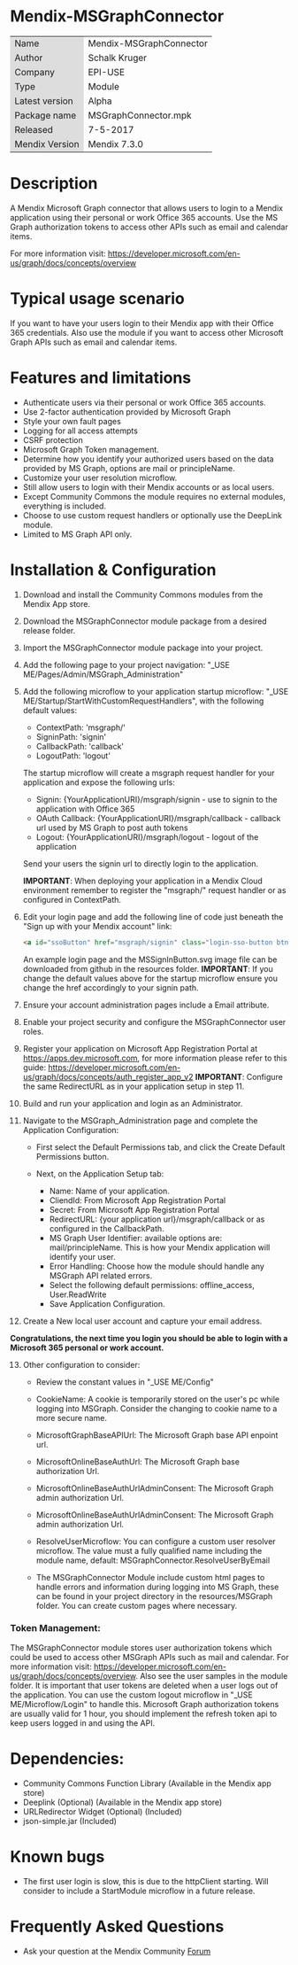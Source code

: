 # Mendix-MSGraphConnector

<table>
<tr> 
    <td bgcolor="#DDD"> Name</td><td>Mendix-MSGraphConnector</td>
</tr>
<tr> 
    <td bgcolor="#DDD"> Author</td><td>Schalk Kruger</td>
</tr>
<tr> 
    <td bgcolor="#DDD"> Company</td><td>EPI-USE</td>
</tr>
<tr> 
    <td bgcolor="#DDD"> Type</td><td>Module</td>
</tr>
<tr> 
    <td bgcolor="#DDD"> Latest version</td><td>Alpha</td>
</tr>
<tr> 
    <td bgcolor="#DDD"> Package name</td><td>MSGraphConnector.mpk</td>
</tr>
<tr> 
    <td bgcolor="#DDD"> Released</td><td>7-5-2017</td>
</tr>
<tr> 
    <td bgcolor="#DDD"> Mendix Version</td><td>Mendix 7.3.0</td>
</tr>
</table>

# Description
A Mendix Microsoft Graph connector that allows users to login to a Mendix application using their personal or work Office 365 accounts. Use the MS Graph authorization tokens to access other APIs such as email and calendar items.

For more information visit: https://developer.microsoft.com/en-us/graph/docs/concepts/overview

# Typical usage scenario
If you want to have your users login to their Mendix app with their Office 365 credentials. Also use the module if you want to access other Microsoft Graph APIs such as email and calendar items.

# Features and limitations

* Authenticate users via their personal or work Office 365 accounts.
* Use 2-factor authentication provided by Microsoft Graph
* Style your own fault pages
* Logging for all access attempts
* CSRF protection
* Microsoft Graph Token management.
* Determine how you identify your authorized users based on the data provided by MS Graph, options are mail or principleName.</li>
* Customize your user resolution microflow.
* Still allow users to login with their Mendix accounts or as local users.
* Except Community Commons the module requires no external modules, everything is included.
* Choose to use custom request handlers or optionally use the DeepLink module.
* Limited to MS Graph API only.

# Installation & Configuration

1. Download and install the Community Commons modules from the Mendix App store.
2. Download the MSGraphConnector module package from a desired release folder.
3. Import the MSGraphConnector module package into your project.
4. Add the following page to your project navigation: "_USE ME/Pages/Admin/MSGraph_Administration"

5. Add the following microflow to your application startup microflow: "_USE ME/Startup/StartWithCustomRequestHandlers", with the following default values:
    * ContextPath: 'msgraph/'
    * SigninPath: 'signin'
    * CallbackPath: 'callback'
    * LogoutPath: 'logout'

    The startup microflow will create a msgraph request handler for your application and expose the following urls:
    * Signin: {YourApplicationURI}/msgraph/signin - use to signin to the application with Office 365</li>
    * OAuth Callback: {YourApplicationURI}/msgraph/callback - callback url used by MS Graph to post auth tokens</li>
    * Logout: {YourApplicationURI}/msgraph/logout - logout of the application</li>
    
    Send your users the signin url to directly login to the application. 

    <b>IMPORTANT</b>: When deploying your application in a Mendix Cloud environment remember to register the "msgraph/" request handler     or as configured in ContextPath.

6. Edit your login page and add the following line of code just beneath the "Sign up with your Mendix account" link:

    ```html
    <a id="ssoButton" href="msgraph/signin" class="login-sso-button btn btn-default" style="margin-top: 20px;"><img id="ms-signin-button" alt="sign in" src="./MSSignInButton.svg" class=""></a>
    ```

    An example login page and the MSSignInButton.svg image file can be downloaded from github in the resources folder.
    <b>IMPORTANT</b>: If you change the default values above for the startup microflow ensure you change the href accordingly to your signin       path.

7. Ensure your account administration pages include a Email attribute.
8. Enable your project security and configure the MSGraphConnector user roles.

9. Register your application on  Microsoft App Registration Portal at https://apps.dev.microsoft.com, for more information please refer to this guide: https://developer.microsoft.com/en-us/graph/docs/concepts/auth_register_app_v2
    <b>IMPORTANT</b>: Configure the same RedirectURL as in your application setup in step 11.

10. Build and run your application and login as an Administrator.
11. Navigate to the MSGraph_Administration page and complete the Application Configuration:

    * First select the Default Permissions tab, and click the Create Default Permissions button.

    * Next, on the Application Setup tab:

        * Name: Name of your application.
        * CliendId: From Microsoft App Registration Portal</li>
        * Secret: From Microsoft App Registration Portal</li>
        * RedirectURL: {your application url}/msgraph/callback or as configured in the CallbackPath.</li>
        * MS Graph User Identifier: available options are: mail/principleName. This is how your Mendix application will identify your user.
        * Error Handling: Choose how the module should handle any MSGraph API related errors.</li>
        * Select the following default permissions: offline_access, User.ReadWrite</li>
        * Save Application Configuration.</li>

12. Create a New local user account and capture your email address.

__Congratulations, the next time you login you should be able to login with a Microsoft 365 personal or work account.__

13. Other configuration to consider:
    * Review the constant values in "_USE ME/Config"
    * CookieName: A cookie is temporarily stored on the user's pc while logging into MSGraph. Consider the changing to cookie name to a          more secure name.
    * MicrosoftGraphBaseAPIUrl: The Microsoft Graph base API enpoint url.
    * MicrosoftOnlineBaseAuthUrl: The Microsoft Graph base authorization Url.
    * MicrosoftOnlineBaseAuthUrlAdminConsent: The Microsoft Graph admin authorization Url.
    * MicrosoftOnlineBaseAuthUrlAdminConsent: The Microsoft Graph admin authorization Url.
    * ResolveUserMicroflow: You can configure a custom user resolver microflow. The value must a fully qualified name including the            module name, default: MSGraphConnector.ResolveUserByEmail

    * The MSGraphConnector Module include custom html pages to handle errors and information during logging into MS Graph, these can be         found in your project directory in the resources/MSGraph folder. You can create custom pages where necessary.

### Token Management:
The MSGraphConnector module stores user authorization tokens which could be used to access other MSGraph APIs such as mail and calendar. For more information visit: https://developer.microsoft.com/en-us/graph/docs/concepts/overview. Also see the user samples in the module folder. 
It is important that user tokens are deleted when a user logs out of the application. You can use the custom logout microflow in "_USE ME/Microflow/Login" to handle this.
Microsoft Graph authorization tokens are usually valid for 1 hour, you should implement the refresh token api to keep users logged in and using the API.

# Dependencies:
* Community Commons Function Library (Available in the Mendix app store)
* Deeplink (Optional) (Available in the Mendix app store)
* URLRedirector Widget (Optional) (Included)
* json-simple.jar (Included)

# Known bugs
* The first user login is slow, this is due to the httpClient starting. Will consider to include a StartModule microflow in a future release.

# Frequently Asked Questions
* Ask your question at the Mendix Community <a href="https://mxforum.mendix.com/" target="_blank">Forum</a>